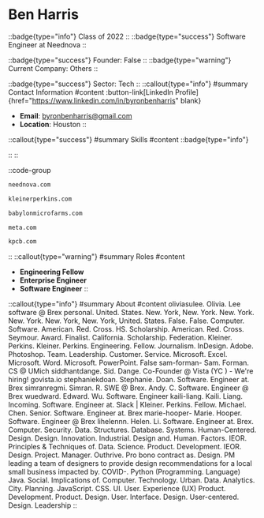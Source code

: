 # Ben Harris
::badge{type="info"}
Class of 2022
::
::badge{type="success"}
Software Engineer at Neednova
::

::badge{type="success"}
Founder: False
::
::badge{type="warning"}
Current Company: Others
::

::badge{type="success"}
Sector: Tech
::
::callout{type="info"}
#summary
Contact Information
#content
:button-link[LinkedIn Profile]{href="https://www.linkedin.com/in/byronbenharris" blank}
- **Email**: byronbenharris@gmail.com
- **Location**: Houston
::

::callout{type="success"}
#summary
Skills
#content
::badge{type="info"}

::
::

::code-group
```bash [Neednova]
neednova.com
```
```bash [KPCB]
kleinerperkins.com
```
```bash [Babylon]
babylonmicrofarms.com
```
```bash [Meta]
meta.com
```
```bash [Kleiner Perkins Caufield & Byers]
kpcb.com
```
::
::callout{type="warning"}
#summary
Roles
#content
- **Engineering Fellow**
- **Enterprise Engineer**
- **Software Engineer**
::

::callout{type="info"}
#summary
About
#content
oliviasulee. Olivia. Lee software @ Brex personal. United. States. New. York, New. York. New. York. New. York. New. York, New. York, United. States. False. False. Computer. Software. American. Red. Cross. HS. Scholarship. American. Red. Cross. Seymour. Award. Finalist. California. Scholarship. Federation. Kleiner. Perkins. Kleiner. Perkins. Engineering. Fellow. Journalism. InDesign. Adobe. Photoshop. Team. Leadership. Customer. Service. Microsoft. Excel. Microsoft. Word. Microsoft. PowerPoint. False sam-forman- Sam. Forman. CS @ UMich siddhantdange. Sid. Dange. Co-Founder @ Vista (YC ) - We're hiring! govista.io stephaniekdoan. Stephanie. Doan. Software. Engineer at. Brex simranregmi. Simran. R. SWE @ Brex. Andy. C. Software. Engineer @ Brex wuedward. Edward. Wu. Software. Engineer kaili-liang. Kaili. Liang. Incoming. Software. Engineer at. Slack | Kleiner. Perkins. Fellow. Michael. Chen. Senior. Software. Engineer at. Brex marie-hooper- Marie. Hooper. Software. Engineer @ Brex lihelennn. Helen. Li. Software. Engineer at. Brex. Computer. Security. Data. Structures. Database. Systems. Human-Centered. Design. Design. Innovation. Industrial. Design and. Human. Factors. IEOR. Principles & Techniques of. Data. Science. Product. Development. IEOR. Design. Project. Manager. Outhrive. Pro bono contract as. Design. PM leading a team of designers to provide design recommendations for a local small business impacted by. COVID-. Python (Programming. Language) Java. Social. Implications of. Computer. Technology. Urban. Data. Analytics. City. Planning. JavaScript. CSS. UI. User. Experience (UX) Product. Development. Product. Design. User. Interface. Design. User-centered. Design. Leadership
::
